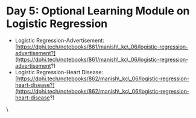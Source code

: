 # Day 5: Optional Learning Module on Logistic Regression

* Logistic Regression-Advertisement: [https://dphi.tech/notebooks/861/manish\_kc\_06/logistic-regression-advertisement?](https://dphi.tech/notebooks/861/manish\_kc\_06/logistic-regression-advertisement?)
* Logistic Regression-Heart Disease: [https://dphi.tech/notebooks/862/manish\_kc\_06/logistic-regression-heart-disease?](https://dphi.tech/notebooks/862/manish\_kc\_06/logistic-regression-heart-disease?)

\
